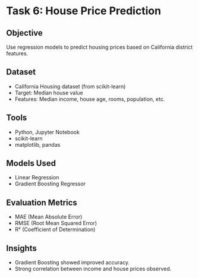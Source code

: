 # Task 6: House Price Prediction

## Objective
Use regression models to predict housing prices based on California district features.

## Dataset
- California Housing dataset (from scikit-learn)
- Target: Median house value
- Features: Median income, house age, rooms, population, etc.

## Tools
- Python, Jupyter Notebook
- scikit-learn
- matplotlib, pandas

## Models Used
- Linear Regression
- Gradient Boosting Regressor

## Evaluation Metrics
- MAE (Mean Absolute Error)
- RMSE (Root Mean Squared Error)
- R² (Coefficient of Determination)

## Insights
- Gradient Boosting showed improved accuracy.
- Strong correlation between income and house prices observed.
